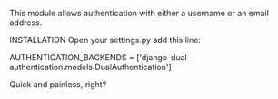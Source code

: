 This module allows authentication with either a username or an email address. 

INSTALLATION
Open your settings.py add this line:

AUTHENTICATION_BACKENDS = ['django-dual-authentication.models.DualAuthentication']

Quick and painless, right?
